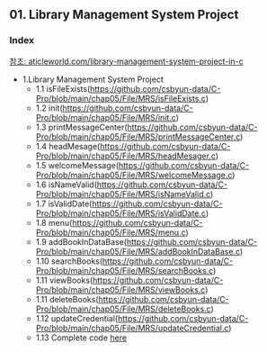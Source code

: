 
## 01. Library Management System Project
### Index
[참조: aticleworld.com/library-management-system-project-in-c](https://aticleworld.com/library-management-system-project-in-c/)
* 1.Library Management System Project
  *  1.1 isFileExists(https://github.com/csbyun-data/C-Pro/blob/main/chap05/File/MRS/isFileExists.c)
  *  1.2 init(https://github.com/csbyun-data/C-Pro/blob/main/chap05/File/MRS/init.c)
  *  1.3 printMessageCenter(https://github.com/csbyun-data/C-Pro/blob/main/chap05/File/MRS/printMessageCenter.c)
  *  1.4 headMesage(https://github.com/csbyun-data/C-Pro/blob/main/chap05/File/MRS/headMesager.c)
  *  1.5 welcomeMessage(https://github.com/csbyun-data/C-Pro/blob/main/chap05/File/MRS/welcomeMessage.c)
  *  1.6 isNameValid(https://github.com/csbyun-data/C-Pro/blob/main/chap05/File/MRS/isNameValid.c)
  *  1.7 isValidDate(https://github.com/csbyun-data/C-Pro/blob/main/chap05/File/MRS/isValidDate.c)
  *  1.8 menu(https://github.com/csbyun-data/C-Pro/blob/main/chap05/File/MRS/menu.c)
  *  1.9 addBookInDataBase(https://github.com/csbyun-data/C-Pro/blob/main/chap05/File/MRS/addBookInDataBase.c)
  *  1.10 searchBooks(https://github.com/csbyun-data/C-Pro/blob/main/chap05/File/MRS/searchBooks.c)
  *  1.11 viewBooks(https://github.com/csbyun-data/C-Pro/blob/main/chap05/File/MRS/viewBooks.c)
  *  1.11 deleteBooks(https://github.com/csbyun-data/C-Pro/blob/main/chap05/File/MRS/deleteBooks.c)
  *  1.12 updateCredential(https://github.com/csbyun-data/C-Pro/blob/main/chap05/File/MRS/updateCredential.c)
  *  1.13 Complete code [here](https://github.com/csbyun-data/C-Pro/blob/main/chap05/File/MRS/Library_Manager.c)
